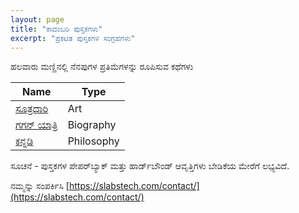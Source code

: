```yaml
---
layout: page
title: "ಕಾದಂಬರಿ ಪುಸ್ತಕಗಳು"
excerpt: "ಪ್ರಕಟಿತ ಪುಸ್ತಕಗಳ ಸಂಗ್ರಹಗಳು"
---
```

ಹಲವಾರು ಮಣ್ಣಿನಲ್ಲಿ ನೆನಪುಗಳ ಪ್ರತಿಮೆಗಳನ್ನು ರೂಪಿಸುವ ಕಥೆಗಳು

| Name                                                                  | Type      |
|-----------------------------------------------------------------------|-----------|
| [ಸೂತ್ರಧಾರಿ](https://slabstech.com/assets/pdf/ctd_vol_1.PDF) | Art       |
| [ಗಗನ್ ಯಾತ್ರಿ](https://slabstech.com/assets/pdf/gaganyatri.pdf)         | Biography | 
| [ಕನ್ನಡಿ](https://slabstech.com/assets/pdf/kannadi.pdf)         | Philosophy | 


ಸೂಚನೆ - ಪುಸ್ತಕಗಳ ಪೇಪರ್‌ಬ್ಯಾಕ್ ಮತ್ತು ಹಾರ್ಡ್‌ಬೌಂಡ್ ಆವೃತ್ತಿಗಳು ಬೇಡಿಕೆಯ ಮೇರೆಗೆ ಲಭ್ಯವಿದೆ. 

ನಮ್ಮನ್ನು ಸಂಪರ್ಕಿಸಿ [https://slabstech.com/contact/](https://slabstech.com/contact/)

